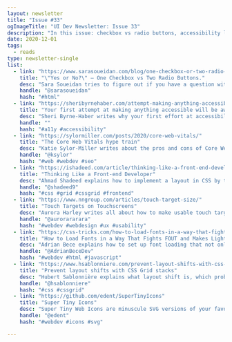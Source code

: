 ```yaml
---
layout: newsletter
title: "Issue #33"
ogImageTitle: "UI Dev Newsletter: Issue 33"
description: "In this issue: checkbox vs radio buttons, accessibility lesson, touch targets, and more."
date: 2020-12-01
tags:
  - reads
type: newsletter-single
list:
  - link: "https://www.sarasoueidan.com/blog/one-checkbox-or-two-radio-buttons/"
    title: "\"Yes or No?\" — One Checkbox vs Two Radio Buttons."
    desc: "Sara Soueidan tries to figure out if you have a question with a binary Yes/No answer, is it better to use one checkbox or two radio buttons?"
    handle: "@sarasoueidan"
    hash: "#html"
  - link: "https://sheribyrnehaber.com/attempt-making-anything-accessible-awful/"
    title: "Your first attempt at making anything accessible will be awful"
    desc: "Sheri Byrne-Haber writes why your first effort at accessibility is unlikely to be outstanding."
    handle: ""
    hash: "#a11y #accessibility"
  - link: "https://sylormiller.com/posts/2020/core-web-vitals/"
    title: "The Core Web Vitals hype train"
    desc: "Katie Sylor-Miller writes about the pros and cons of Core Web Vitals."
    handle: "@ksylor"
    hash: "#web #webdev #seo"
  - link: "https://ishadeed.com/article/thinking-like-a-front-end-developer/"
    title: "Thinking Like a Front-end Developer"
    desc: "Ahmad Shadeed explains how to implement a layout in CSS by thinking about the possible solutions, and asking a lot of questions to get it right."
    handle: "@shadeed9"
    hash: "#css #grid #cssgrid #frontend"
  - link: "https://www.nngroup.com/articles/touch-target-size/"
    title: "Touch Targets on Touchscreens"
    desc: "Aurora Harley writes all about how to make usable touch targets for mobile and tablet design."
    handle: "@aurorararara"
    hash: "#webdev #webdesign #ux #usability"
  - link: "https://css-tricks.com/how-to-load-fonts-in-a-way-that-fights-fout-and-makes-lighthouse-happy/"
    title: "How to Load Fonts in a Way That Fights FOUT and Makes Lighthouse Happy"
    desc: "Adrian Bece explains how to set up font loading that not only makes Lighthouse happy but also overcomes the dreaded flash of unstyled text."
    handle: "@AdrianBeceDev"
    hash: "#webdev #html #javascript"
  - link: "https://www.hsablonniere.com/prevent-layout-shifts-with-css-grid-stacks--qcj5jo/"
    title: "Prevent layout shifts with CSS Grid stacks"
    desc: "Hubert Sablonnière explains what layout shift is, which problems might occur and how to use CSS Grid to fix it."
    handle: "@hsablonniere"
    hash: "#css #cssgrid"
  - link: "https://github.com/edent/SuperTinyIcons"
    title: "Super Tiny Icons"
    desc: "Super Tiny Web Icons are minuscule SVG versions of your favourite logos with average size under 465 bytes!"
    handle: "@edent"
    hash: "#webdev #icons #svg"

---
```

